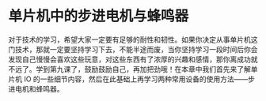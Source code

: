 # 单片机中的步进电机与蜂鸣器

对于技术的学习，希望大家一定要有足够的耐性和韧性。如果你决定从事单片机这门技术，那就一定要坚持学习下去，不能半途而废，当你坚持学习一段时间后你会发现自己慢慢会喜欢这些玩意，对这些东西有了浓厚的兴趣和感情，那你离成功就不远了。学到第九课了，鼓励鼓励自己，再加把劲哦！在本章中我们首先来了解单片机 IO 的一些细节内容，然后在此基础上再学习两种常用设备的使用方法——步进电机和蜂鸣器。